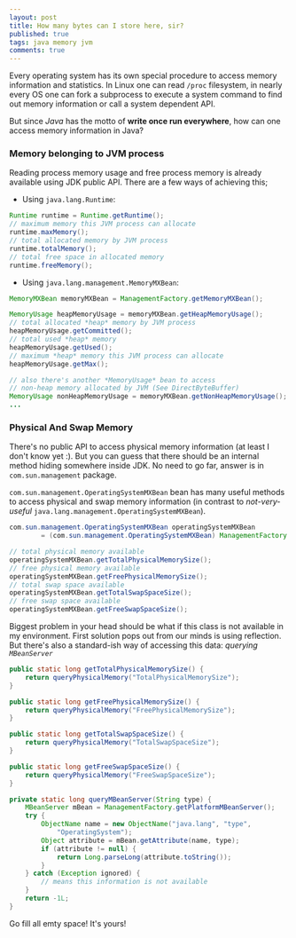 ```yaml
---
layout: post
title: How many bytes can I store here, sir?
published: true
tags: java memory jvm
comments: true
---
```


Every operating system has its own special procedure to access memory information and statistics. In Linux one can read `/proc` filesystem, in nearly every OS one can fork a subprocess to execute a system command to find out memory information or call a system dependent API.

But since *Java* has the motto of **write once run everywhere**, how can one access memory information in Java?

<!--excerpt-->

### Memory belonging to JVM process

Reading process memory usage and free process memory is already available using JDK public API. There are a few ways of achieving this;

* Using `java.lang.Runtime`:

```java
Runtime runtime = Runtime.getRuntime();
// maximum memory this JVM process can allocate
runtime.maxMemory();
// total allocated memory by JVM process
runtime.totalMemory();
// total free space in allocated memory
runtime.freeMemory();
```

* Using `java.lang.management.MemoryMXBean`:

```java
MemoryMXBean memoryMXBean = ManagementFactory.getMemoryMXBean();

MemoryUsage heapMemoryUsage = memoryMXBean.getHeapMemoryUsage();
// total allocated *heap* memory by JVM process
heapMemoryUsage.getCommitted();
// total used *heap* memory
heapMemoryUsage.getUsed();
// maximum *heap* memory this JVM process can allocate
heapMemoryUsage.getMax();

// also there's another *MemoryUsage* bean to access
// non-heap memory allocated by JVM (See DirectByteBuffer)
MemoryUsage nonHeapMemoryUsage = memoryMXBean.getNonHeapMemoryUsage();
...

```

### Physical And Swap Memory

There's no public API to access physical memory information (at least I don't know yet :). But you can guess that there should be an internal method hiding somewhere inside JDK. No need to go far, answer is in `com.sun.management` package.

`com.sun.management.OperatingSystemMXBean` bean has many useful methods to access physical and swap memory information (in contrast to *not-very-useful* `java.lang.management.OperatingSystemMXBean`).

```java
com.sun.management.OperatingSystemMXBean operatingSystemMXBean
        = (com.sun.management.OperatingSystemMXBean) ManagementFactory.getOperatingSystemMXBean();

// total physical memory available
operatingSystemMXBean.getTotalPhysicalMemorySize();
// free physical memory available
operatingSystemMXBean.getFreePhysicalMemorySize();
// total swap space available
operatingSystemMXBean.getTotalSwapSpaceSize();
// free swap space available
operatingSystemMXBean.getFreeSwapSpaceSize();

```

Biggest problem in your head should be what if this class is not available in my environment. First solution pops out from our minds is using reflection. But there's also a standard-ish way of accessing this data: *querying `MBeanServer`*

```java
public static long getTotalPhysicalMemorySize() {
    return queryPhysicalMemory("TotalPhysicalMemorySize");
}

public static long getFreePhysicalMemorySize() {
    return queryPhysicalMemory("FreePhysicalMemorySize");
}

public static long getTotalSwapSpaceSize() {
    return queryPhysicalMemory("TotalSwapSpaceSize");
}

public static long getFreeSwapSpaceSize() {
    return queryPhysicalMemory("FreeSwapSpaceSize");
}

private static long queryMBeanServer(String type) {
    MBeanServer mBean = ManagementFactory.getPlatformMBeanServer();
    try {
        ObjectName name = new ObjectName("java.lang", "type",
            "OperatingSystem");
        Object attribute = mBean.getAttribute(name, type);
        if (attribute != null) {
            return Long.parseLong(attribute.toString());
        }
    } catch (Exception ignored) {
        // means this information is not available
    }
    return -1L;
}
```

Go fill all emty space! It's yours!
